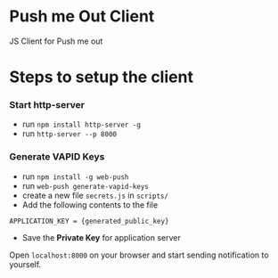 # Push me Out Client
JS Client for Push me out

# Steps to setup the client

### Start http-server
* run `npm install http-server -g`
* run `http-server --p 8000`

### Generate VAPID Keys
* run `npm install -g web-push`
* run `web-push generate-vapid-keys`
* create a new file `secrets.js` in `scripts/`
* Add the following contents to the file
```
APPLICATION_KEY = {generated_public_key}
```
* Save the **Private Key** for application server

Open `localhost:8000` on your browser and start sending notification to yourself.